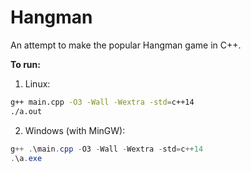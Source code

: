 # Hangman

An attempt to make the popular Hangman game in C++.

**To run:**

1. Linux:
```bash
g++ main.cpp -O3 -Wall -Wextra -std=c++14
./a.out
```

2. Windows (with MinGW):
```PowerShell
g++ .\main.cpp -O3 -Wall -Wextra -std=c++14
.\a.exe
```
